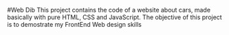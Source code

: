 #Web Dib
This project contains the code of a website about cars, made basically with pure HTML, CSS and JavaScript. The objective of this project is to demostrate my FrontEnd Web design skills
